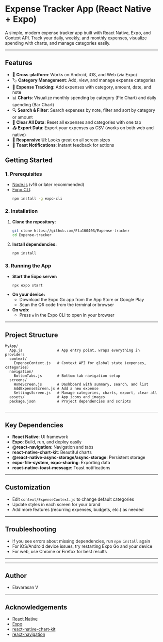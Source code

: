 # Expense Tracker App (React Native + Expo)

A simple, modern expense tracker app built with React Native, Expo, and Context API. Track your daily, weekly, and monthly expenses, visualize spending with charts, and manage categories easily.

---

## Features

- 📱 **Cross-platform**: Works on Android, iOS, and Web (via Expo)
- 🏷️ **Category Management**: Add, view, and manage expense categories
- 💸 **Expense Tracking**: Add expenses with category, amount, date, and note
- 📊 **Charts**: Visualize monthly spending by category (Pie Chart) and daily spending (Bar Chart)
- 🔍 **Search & Filter**: Search expenses by note, filter and sort by category or amount
- 🧹 **Clear All Data**: Reset all expenses and categories with one tap
- 📤 **Export Data**: Export your expenses as CSV (works on both web and native)
- 🎨 **Responsive UI**: Looks great on all screen sizes
- 🔔 **Toast Notifications**: Instant feedback for actions


## Getting Started

### 1. Prerequisites
- [Node.js](https://nodejs.org/) (v16 or later recommended)
- [Expo CLI](https://docs.expo.dev/get-started/installation/):
  ```sh
  npm install -g expo-cli
  ```

### 2. Installation

1. **Clone the repository:**
   ```sh
   git clone https://github.com/Ela160403/Expense-tracker
   cd Expense-tracker
   ```
2. **Install dependencies:**
   ```sh
   npm install
   ```

### 3. Running the App

- **Start the Expo server:**
  ```sh
  npx expo start
  ```
- **On your device:**
  - Download the Expo Go app from the App Store or Google Play
  - Scan the QR code from the terminal or browser
- **On web:**
  - Press `w` in the Expo CLI to open in your browser

---

## Project Structure

```
MyApp/
  App.js                # App entry point, wraps everything in providers
  context/
    ExpenseContext.js   # Context API for global state (expenses, categories)
  navigation/
    BottomTabs.js       # Bottom tab navigation setup
  screens/
    HomeScreen.js       # Dashboard with summary, search, and list
    AddExpenseScreen.js # Add a new expense
    SettingsScreen.js   # Manage categories, charts, export, clear all
  assets/               # App icons and images
  package.json          # Project dependencies and scripts
  
```

---

## Key Dependencies
- **React Native**: UI framework
- **Expo**: Build, run, and deploy easily
- **@react-navigation**: Navigation and tabs
- **react-native-chart-kit**: Beautiful charts
- **@react-native-async-storage/async-storage**: Persistent storage
- **expo-file-system, expo-sharing**: Exporting data
- **react-native-toast-message**: Toast notifications

---

## Customization
- Edit `context/ExpenseContext.js` to change default categories
- Update styles in each screen for your brand
- Add more features (recurring expenses, budgets, etc.) as needed

---

## Troubleshooting
- If you see errors about missing dependencies, run `npm install` again
- For iOS/Android device issues, try restarting Expo Go and your device
- For web, use Chrome or Firefox for best results

---


---

## Author
- Elavarasan V

---


## Acknowledgements
- [React Native](https://reactnative.dev/)
- [Expo](https://expo.dev/)
- [react-native-chart-kit](https://github.com/indiespirit/react-native-chart-kit)
- [react-navigation](https://reactnavigation.org/)
